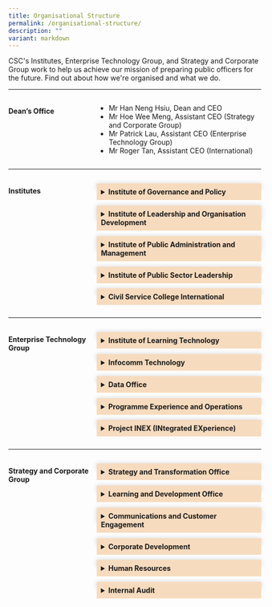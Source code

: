 ```yaml
---
title: Organisational Structure
permalink: /organisational-structure/
description: ""
variant: markdown
---
```

<style>
	.grid-container {
	  display: grid;
	  grid-template-columns:  35% 65%;
	 
	}

	.header-left {
		text-align: left;
	
	
	}

	.Accordion-Paragraph {
	 font-size: 1em;
	 margin-left: 0.5em;
	 margin-right: 0.5em;
	 
	}
	
	summary {
		background-color: #f7dbbe;
		padding:8px;
		margin-bottom: -20px;
		font-weight: bold;
		transition: all 0.5s ease;
	}
	
	summary:hover{
		cursor: pointer;
		color: white;
		background-color: #F68B1F;
		font-weight: bold;
	}
	
	details[open] {
		background-color: #f7f0f0;

	}
	
details {
		box-shadow: 0px 0px 10px #d4d4d4;
		margin-top: 1em;
		margin-bottom: 2.2em;
	}

@media only screen and (max-width: 600px) {
	.grid-container {
		display: block;
	}
	
}	
	
	
</style>


<p>CSC's Institutes, Enterprise Technology Group, and Strategy and Corporate Group work to help us achieve our mission of preparing public officers for the future. Find out about how we're organised and what we do.                            </p>

<hr>
<div class="grid-container">
<div class="grid-child-OS-1"><h4 class="header-left">Dean’s Office</h4></div>
<div class="grid-child-OS-2">
	<ul>
	<li>Mr Han Neng Hsiu, Dean and CEO</li>
	<li>Mr Hoe Wee Meng, Assistant CEO (Strategy and Corporate Group)</li>
	<li>Mr Patrick Lau, Assistant CEO (Enterprise Technology Group)</li>
	<li>Mr Roger Tan, Assistant CEO (International)</li>
</ul>
</div>
</div>


<hr>
<div class="grid-container">
<div class="grid-child-OS-1"><h4 class="header-left">Institutes</h4>
</div>
<div class="grid-child-OS-2">		
<div id="myaccordion">
<details><summary>Institute of Governance and Policy</summary>
<p class="Accordion-Paragraph">Build capabilities of public officers in public governance, policy development, public communications and engagement, and international relations.</p></details>

<details><summary>Institute of Leadership and Organisation Development</summary>
<p class="Accordion-Paragraph">Develop leadership and organisation development (OD) capabilities through research, training and consultancy, so as to enable sustainable change and transformation in the Public Service.</p></details>
	
<details><summary>Institute of Public Administration and Management</summary><p class="Accordion-Paragraph">Build capabilities in the areas of service management and delivery, strategic human resource management, digital capabilities, public finance, public service foundational competencies and enforcement practices.
</p>
</details>
	
<details>
<summary>Institute of Public Sector Leadership</summary>
<p class="Accordion-Paragraph">Develop a pipeline of public service leaders through a suite of milestone programmes focusing on leadership development, public governance and its ethos in Singapore.</p>
</details>

<details><summary>Civil Service College International</summary>
<p class="Accordion-Paragraph">Build strategic partnerships through the sharing of Singapore’s public service experience and best practices with the wider global community.</p>
</details>

</div>
</div>
</div>
<hr>
<div class="grid-container">
<div class="grid-child-OS-1">
<h4 class="header-left">Enterprise Technology Group</h4>
</div>
<div class="grid-child-OS-2">
	
<div id="myaccordion">
	
<details>
<summary>Institute of Learning Technology</summary>
	<p class="Accordion-Paragraph">Provide a Whole-of-Government learning platform and promote the use of technology for competency development and upskilling of public service officers.</p>
</details>

<details>
<summary>Infocomm Technology</summary><p class="Accordion-Paragraph">Develop technical infrastructure and harness digital technology to boost business efficiency and deliver good customer experience.</p></details>	

<details>
<summary>Data Office</summary><p class="Accordion-Paragraph">Strengthen data infrastructure and expedite the development of data capabilities.</p></details>

		
<details>
<summary>Programme Experience and Operations</summary>
<p class="Accordion-Paragraph">Partner Institutes to provide end-to-end administrative and logistics support for programmes so that learners enjoy a seamless experience.</p>
</details>
		
<details><summary>Project INEX (INtegrated EXperience)</summary>
<p class="Accordion-Paragraph">Drive the consolidation and integration of business requirements and needs across the systems in CSC and develop an aligned and coherent view in order to provide a seamless learner and agency experience.</p>
</details>

	
</div>
</div>
</div>
	

<hr>
<div class="grid-container">
	<div class="grid-child-OS-1">
		<h4>Strategy and Corporate Group</h4>
  </div>
	  <div class="grid-child-OS-2">
	<div id="myaccordion">
 
<details><summary>Strategy and Transformation Office</summary><p class="Accordion-Paragraph">Develop transformation strategy and roadmap, monitor progress of key projects and ensure alignment of College’s resources, including strategy, data, and business model.</p></details>

<details>
<summary>Learning and Development Office </summary>
<p class="Accordion-Paragraph">Focus on developing CSC’s Learning and Development (L&amp;D) strategy and implementing interventions to uplift L&amp;D capabilities, within CSC and across the Public Service.</p>
</details>
		
<details><summary>Communications and Customer Engagement</summary><p class="Accordion-Paragraph">Steward corporate identity and customer intelligence, as well as communications and customer engagement with public agencies and public officers.</p></details>
		
<details><summary>Corporate Development</summary><p class="Accordion-Paragraph">Manage financial functions, estate and administrative matters, and resource centre.</p></details>
		
<details><summary>Human Resources</summary><p class="Accordion-Paragraph">Nurture engaged and committed staff, develop professional competencies, promote Human Resources best practices, and maintain sound corporate governance.</p></details>
		
<details><summary>Internal Audit</summary>
<p class="Accordion-Paragraph">Provide independent assurance that College's risk management, governance and internal control processes are operating effectively.</p>
</details>
		

</div>
</div>
</div>